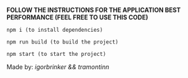 **FOLLOW THE INSTRUCTIONS FOR THE APPLICATION BEST PERFORMANCE (FEEL FREE TO USE THIS CODE)**
```
npm i (to install dependencies)

npm run build (to build the project)

npm start (to start the project)
```
Made by: *igorbrinker && tramontinn*
